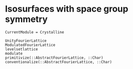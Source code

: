 # Isosurfaces with space group symmetry


```@meta
CurrentModule = Crystalline
```

```@docs
UnityFourierLattice
ModulatedFourierLattice
levelsetlattice
modulate
primitivize(::AbstractFourierLattice, ::Char)
conventionalize(::AbstractFourierLattice, ::Char)
```